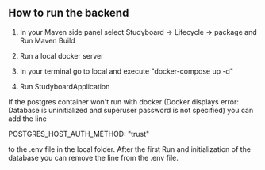 ## How to run the backend

1. In your Maven side panel select Studyboard -> Lifecycle -> package and Run Maven Build

2. Run a local docker server

3. In your terminal go to local and execute "docker-compose up -d"

4. Run StudyboardApplication

If the postgres container won't run with docker (Docker displays error: Database is uninitialized and superuser password is not specified) you can add the line

POSTGRES_HOST_AUTH_METHOD: "trust"

to the .env file in the local folder. After the first Run and initialization of the database you can remove the line from the .env file.
